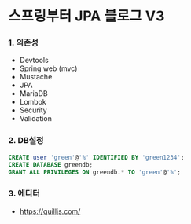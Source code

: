 # 스프링부터 JPA 블로그 V3

### 1. 의존성
- Devtools
- Spring web (mvc)
- Mustache
- JPA
- MariaDB
- Lombok
- Security
- Validation

### 2. DB설정
```sql
CREATE user 'green'@'%' IDENTIFIED BY 'green1234';
CREATE DATABASE greendb;
GRANT ALL PRIVILEGES ON greendb.* TO 'green'@'%';
```

### 3. 에디터
- https://quilljs.com/